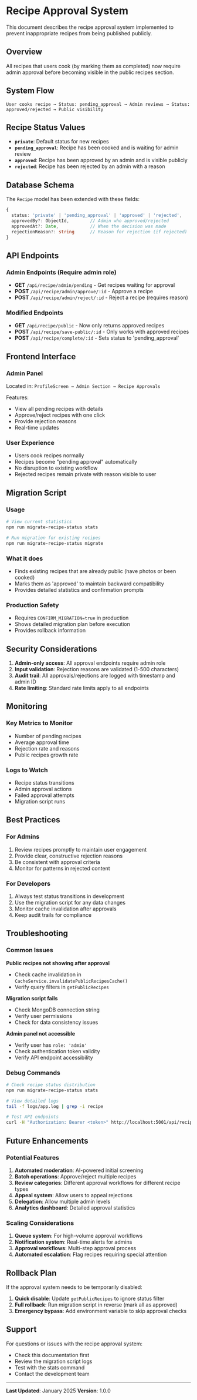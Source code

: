 # Recipe Approval System

This document describes the recipe approval system implemented to prevent inappropriate recipes from being published publicly.

## Overview

All recipes that users cook (by marking them as completed) now require admin approval before becoming visible in the public recipes section.

## System Flow

```
User cooks recipe → Status: pending_approval → Admin reviews → Status: approved/rejected → Public visibility
```

## Recipe Status Values

- **`private`**: Default status for new recipes
- **`pending_approval`**: Recipe has been cooked and is waiting for admin review
- **`approved`**: Recipe has been approved by an admin and is visible publicly
- **`rejected`**: Recipe has been rejected by an admin with a reason

## Database Schema

The `Recipe` model has been extended with these fields:

```typescript
{
  status: 'private' | 'pending_approval' | 'approved' | 'rejected',
  approvedBy?: ObjectId,        // Admin who approved/rejected
  approvedAt?: Date,            // When the decision was made
  rejectionReason?: string      // Reason for rejection (if rejected)
}
```

## API Endpoints

### Admin Endpoints (Require admin role)

- **GET** `/api/recipe/admin/pending` - Get recipes waiting for approval
- **POST** `/api/recipe/admin/approve/:id` - Approve a recipe
- **POST** `/api/recipe/admin/reject/:id` - Reject a recipe (requires reason)

### Modified Endpoints

- **GET** `/api/recipe/public` - Now only returns approved recipes
- **POST** `/api/recipe/save-public/:id` - Only works with approved recipes
- **POST** `/api/recipe/complete/:id` - Sets status to 'pending_approval'

## Frontend Interface

### Admin Panel
Located in: `ProfileScreen → Admin Section → Recipe Approvals`

Features:
- View all pending recipes with details
- Approve/reject recipes with one click
- Provide rejection reasons
- Real-time updates

### User Experience
- Users cook recipes normally
- Recipes become "pending approval" automatically
- No disruption to existing workflow
- Rejected recipes remain private with reason visible to user

## Migration Script

### Usage
```bash
# View current statistics
npm run migrate-recipe-status stats

# Run migration for existing recipes
npm run migrate-recipe-status migrate
```

### What it does
- Finds existing recipes that are already public (have photos or been cooked)
- Marks them as 'approved' to maintain backward compatibility
- Provides detailed statistics and confirmation prompts

### Production Safety
- Requires `CONFIRM_MIGRATION=true` in production
- Shows detailed migration plan before execution
- Provides rollback information

## Security Considerations

1. **Admin-only access**: All approval endpoints require admin role
2. **Input validation**: Rejection reasons are validated (1-500 characters)
3. **Audit trail**: All approvals/rejections are logged with timestamp and admin ID
4. **Rate limiting**: Standard rate limits apply to all endpoints

## Monitoring

### Key Metrics to Monitor
- Number of pending recipes
- Average approval time
- Rejection rate and reasons
- Public recipes growth rate

### Logs to Watch
- Recipe status transitions
- Admin approval actions
- Failed approval attempts
- Migration script runs

## Best Practices

### For Admins
1. Review recipes promptly to maintain user engagement
2. Provide clear, constructive rejection reasons
3. Be consistent with approval criteria
4. Monitor for patterns in rejected content

### For Developers
1. Always test status transitions in development
2. Use the migration script for any data changes
3. Monitor cache invalidation after approvals
4. Keep audit trails for compliance

## Troubleshooting

### Common Issues

**Public recipes not showing after approval**
- Check cache invalidation in `CacheService.invalidatePublicRecipesCache()`
- Verify query filters in `getPublicRecipes`

**Migration script fails**
- Check MongoDB connection string
- Verify user permissions
- Check for data consistency issues

**Admin panel not accessible**
- Verify user has `role: 'admin'`
- Check authentication token validity
- Verify API endpoint accessibility

### Debug Commands
```bash
# Check recipe status distribution
npm run migrate-recipe-status stats

# View detailed logs
tail -f logs/app.log | grep -i recipe

# Test API endpoints
curl -H "Authorization: Bearer <token>" http://localhost:5001/api/recipe/admin/pending
```

## Future Enhancements

### Potential Features
1. **Automated moderation**: AI-powered initial screening
2. **Batch operations**: Approve/reject multiple recipes
3. **Review categories**: Different approval workflows for different recipe types
4. **Appeal system**: Allow users to appeal rejections
5. **Delegation**: Allow multiple admin levels
6. **Analytics dashboard**: Detailed approval statistics

### Scaling Considerations
1. **Queue system**: For high-volume approval workflows
2. **Notification system**: Real-time alerts for admins
3. **Approval workflows**: Multi-step approval process
4. **Automated escalation**: Flag recipes requiring special attention

## Rollback Plan

If the approval system needs to be temporarily disabled:

1. **Quick disable**: Update `getPublicRecipes` to ignore status filter
2. **Full rollback**: Run migration script in reverse (mark all as approved)
3. **Emergency bypass**: Add environment variable to skip approval checks

## Support

For questions or issues with the recipe approval system:
- Check this documentation first
- Review the migration script logs
- Test with the stats command
- Contact the development team

---

**Last Updated**: January 2025
**Version**: 1.0.0